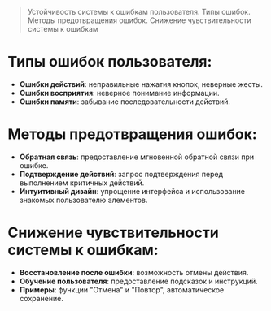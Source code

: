 > Устойчивость системы к ошибкам пользователя. Типы ошибок. Методы предотвращения ошибок. Снижение чувствительности системы к ошибкам

# Типы ошибок пользователя:
- **Ошибки действий**: неправильные нажатия кнопок, неверные жесты.
- **Ошибки восприятия**: неверное понимание информации.
- **Ошибки памяти**: забывание последовательности действий.

# Методы предотвращения ошибок:
- **Обратная связь**: предоставление мгновенной обратной связи при ошибке.
- **Подтверждение действий**: запрос подтверждения перед выполнением критичных действий.
- **Интуитивный дизайн**: упрощение интерфейса и использование знакомых пользователю элементов.

# Снижение чувствительности системы к ошибкам:
- **Восстановление после ошибки**: возможность отмены действия.
- **Обучение пользователя**: предоставление подсказок и инструкций.
- **Примеры**: функции "Отмена" и "Повтор", автоматическое сохранение.